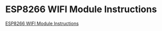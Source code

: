 # ESP8266 WIFI Module Instructions
[ESP8266 WIFI Module Instructions](https://aiwithcloud.com/2022/09/15/esp8266_wifi_module_instructions/)